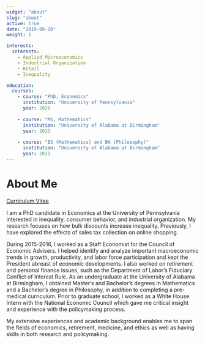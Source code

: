 ```yaml
---
widget: "about"
slug: "about"
active: true
date: "2019-09-20"
weight: 1

interests:
  interests: 
    - Applied Microeconomics
    - Industrial Organization
    - Retail
    - Inequality

education:
  courses:
    - course: "PhD, Economics"
      institution: "University of Pennsylvania"
      year: 2020
  
    - course: "MS, Mathematics"
      institution: "University of Alabama at Birmingham"
      year: 2013
 
    - course: "BS (Mathematics) and BA (Philosophy)"
      institution: "University of Alabama at Birmingham"
      year: 2013
---
```


# About Me 

[Curriculum Vitae](https://github.com/emallickhossain/HossainCV/blob/master/HossainCV.pdf)

I am a PhD candidate in Economics at the University of Pennsylvania interested in inequality, consumer behavior, and industrial organization. My research focuses on how bulk discounts increase inequality. Previously, I have explored the effects of sales tax collection on online shopping.

During 2015-2016, I worked as a Staff Economist for the Council of Economic Advisers. I helped identify and analyze important macroeconomic trends in growth, productivity, and labor force participation and kept the President abreast of economic developments. I also worked on retirement and personal finance issues, such as the Department of Labor’s Fiduciary Conflict of Interest Rule. As an undergraduate at the University of Alabama at Birmingham, I obtained Master’s and Bachelor’s degrees in Mathematics and a Bachelor’s degree in Philosophy, in addition to completing a pre-medical curriculum. Prior to graduate school, I worked as a White House Intern with the National Economic Council which gave me critical insight and experience with the policymaking process.

My extensive experiences and academic background enables me to span the fields of economics, retirement, medicine, and ethics as well as having skills in both research and policymaking.
